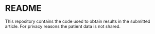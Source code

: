 # README

This repository contains the code used to obtain results in the submitted article.
For privacy reasons the patient data is not shared.
